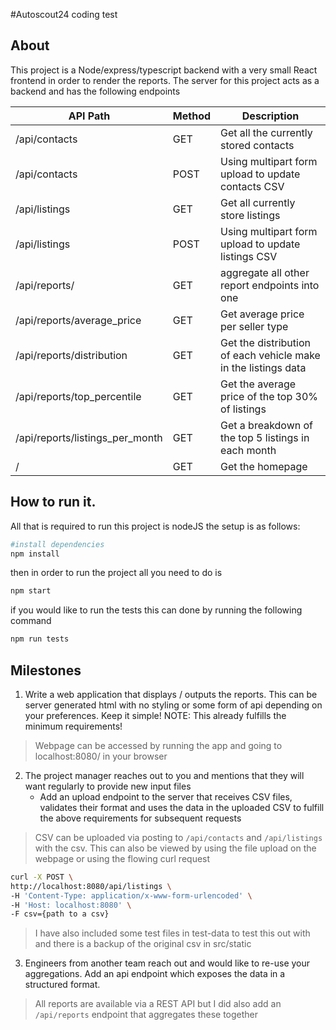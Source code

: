 #Autoscout24 coding test

## About

This project is a Node/express/typescript backend with a very small React frontend in order to render the reports.
The server for this project acts as a backend and has the following endpoints

| API Path                        | Method | Description                                                    |
| ------------------------------- | ------ | -------------------------------------------------------------- |
| /api/contacts                   | GET    | Get all the currently stored contacts                          |
| /api/contacts                   | POST   | Using multipart form upload to update contacts CSV             |
| /api/listings                   | GET    | Get all currently store listings                               |
| /api/listings                   | POST   | Using multipart form upload to update listings CSV             |
| /api/reports/                   | GET    | aggregate all other report endpoints into one                  |
| /api/reports/average_price      | GET    | Get average price per seller type                              |
| /api/reports/distribution       | GET    | Get the distribution of each vehicle make in the listings data |
| /api/reports/top_percentile     | GET    | Get the average price of the top 30% of listings               |
| /api/reports/listings_per_month | GET    | Get a breakdown of the top 5 listings in each month            |
| /                               | GET    | Get the homepage                                               |

## How to run it.

All that is required to run this project is nodeJS the setup is as follows:

```bash
#install dependencies
npm install
```

then in order to run the project all you need to do is

```bash
npm start
```

if you would like to run the tests this can done by running the following command

```bash
npm run tests
```

## Milestones

1. Write a web application that displays / outputs the reports. This can be server generated html with no styling or some form of api depending on your preferences. Keep it simple!
   NOTE: This already fulfills the minimum requirements!

> Webpage can be accessed by running the app and going to localhost:8080/ in your browser

2. The project manager reaches out to you and mentions that they will want regularly to provide new input files
   - Add an upload endpoint to the server that receives CSV files, validates their format and uses the data in the uploaded CSV to fulfill the above requirements for subsequent requests

> CSV can be uploaded via posting to `/api/contacts` and `/api/listings` with the csv. This can also be viewed by using the file upload on the
> webpage or using the flowing curl request

```bash
curl -X POST \
http://localhost:8080/api/listings \
-H 'Content-Type: application/x-www-form-urlencoded' \
-H 'Host: localhost:8080' \
-F csv={path to a csv}

```

> I have also included some test files in test-data to test this out with and there is a backup of the original csv in src/static

3. Engineers from another team reach out and would like to re-use your aggregations. Add an api endpoint which exposes the data in a structured format.

> All reports are available via a REST API but I did also add an `/api/reports` endpoint that aggregates these together
